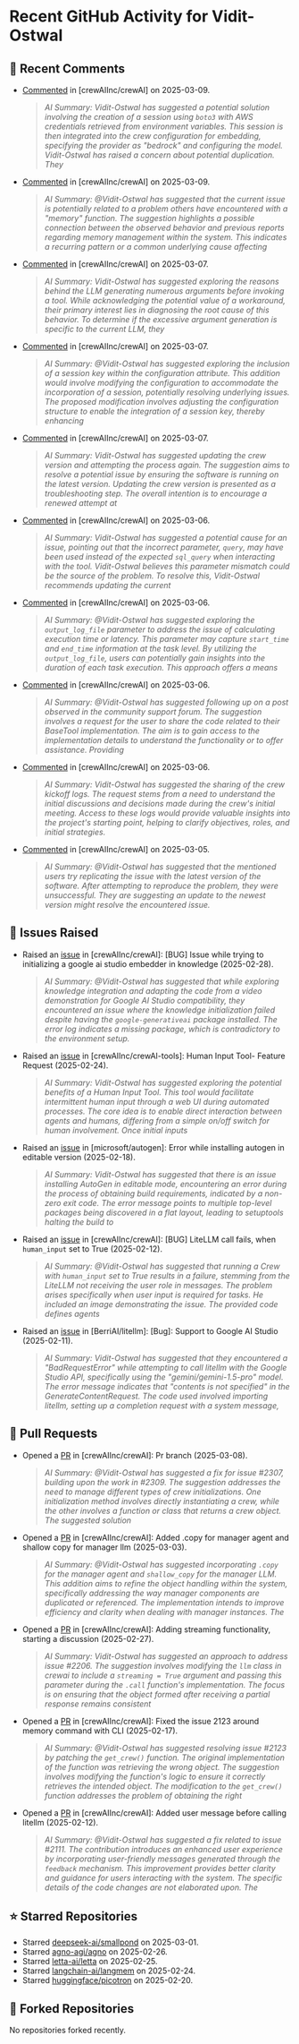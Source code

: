 # Recent GitHub Activity for Vidit-Ostwal

## 💬 Recent Comments
- [Commented](https://github.com/crewAIInc/crewAI/issues/2299#issuecomment-2708734819) in [crewAIInc/crewAI] on 2025-03-09.
  > *AI Summary: Vidit-Ostwal has suggested a potential solution involving the creation of a session using `boto3` with AWS credentials retrieved from environment variables. This session is then integrated into the crew configuration for embedding, specifying the provider as "bedrock" and configuring the model. Vidit-Ostwal has raised a concern about potential duplication. They*
- [Commented](https://github.com/crewAIInc/crewAI/issues/2299#issuecomment-2708734402) in [crewAIInc/crewAI] on 2025-03-09.
  > *AI Summary: @Vidit-Ostwal has suggested that the current issue is potentially related to a problem others have encountered with a "memory" function. The suggestion highlights a possible connection between the observed behavior and previous reports regarding memory management within the system. This indicates a recurring pattern or a common underlying cause affecting*
- [Commented](https://github.com/crewAIInc/crewAI/issues/2288#issuecomment-2706538369) in [crewAIInc/crewAI] on 2025-03-07.
  > *AI Summary: Vidit-Ostwal has suggested exploring the reasons behind the LLM generating numerous arguments before invoking a tool. While acknowledging the potential value of a workaround, their primary interest lies in diagnosing the root cause of this behavior. To determine if the excessive argument generation is specific to the current LLM, they*
- [Commented](https://github.com/crewAIInc/crewAI/issues/2299#issuecomment-2706530675) in [crewAIInc/crewAI] on 2025-03-07.
  > *AI Summary: @Vidit-Ostwal has suggested exploring the inclusion of a session key within the configuration attribute. This addition would involve modifying the configuration to accommodate the incorporation of a session, potentially resolving underlying issues. The proposed modification involves adjusting the configuration structure to enable the integration of a session key, thereby enhancing*
- [Commented](https://github.com/crewAIInc/crewAI/issues/1998#issuecomment-2706313002) in [crewAIInc/crewAI] on 2025-03-07.
  > *AI Summary: Vidit-Ostwal has suggested updating the crew version and attempting the process again. The suggestion aims to resolve a potential issue by ensuring the software is running on the latest version. Updating the crew version is presented as a troubleshooting step. The overall intention is to encourage a renewed attempt at*
- [Commented](https://github.com/crewAIInc/crewAI/issues/1866#issuecomment-2704446036) in [crewAIInc/crewAI] on 2025-03-06.
  > *AI Summary: Vidit-Ostwal has suggested a potential cause for an issue, pointing out that the incorrect parameter, `query`, may have been used instead of the expected `sql_query` when interacting with the tool. Vidit-Ostwal believes this parameter mismatch could be the source of the problem. To resolve this, Vidit-Ostwal recommends updating the current*
- [Commented](https://github.com/crewAIInc/crewAI/issues/1875#issuecomment-2704429873) in [crewAIInc/crewAI] on 2025-03-06.
  > *AI Summary: @Vidit-Ostwal has suggested exploring the `output_log_file` parameter to address the issue of calculating execution time or latency. This parameter may capture `start_time` and `end_time` information at the task level. By utilizing the `output_log_file`, users can potentially gain insights into the duration of each task execution. This approach offers a means*
- [Commented](https://github.com/crewAIInc/crewAI/issues/2288#issuecomment-2704377369) in [crewAIInc/crewAI] on 2025-03-06.
  > *AI Summary: @Vidit-Ostwal has suggested following up on a post observed in the community support forum. The suggestion involves a request for the user to share the code related to their BaseTool implementation. The aim is to gain access to the implementation details to understand the functionality or to offer assistance. Providing*
- [Commented](https://github.com/crewAIInc/crewAI/issues/2294#issuecomment-2704225087) in [crewAIInc/crewAI] on 2025-03-06.
  > *AI Summary: Vidit-Ostwal has suggested the sharing of the crew kickoff logs. The request stems from a need to understand the initial discussions and decisions made during the crew's initial meeting. Access to these logs would provide valuable insights into the project's starting point, helping to clarify objectives, roles, and initial strategies.*
- [Commented](https://github.com/crewAIInc/crewAI/issues/1882#issuecomment-2701818692) in [crewAIInc/crewAI] on 2025-03-05.
  > *AI Summary: @Vidit-Ostwal has suggested that the mentioned users try replicating the issue with the latest version of the software. After attempting to reproduce the problem, they were unsuccessful. They are suggesting an update to the newest version might resolve the encountered issue.*

## 🐛 Issues Raised
- Raised an [issue](https://github.com/crewAIInc/crewAI/issues/2255) in [crewAIInc/crewAI]: [BUG] Issue while trying to initializing a google ai studio embedder in knowledge (2025-02-28).
  > *AI Summary: @Vidit-Ostwal has suggested that while exploring knowledge integration and adapting the code from a video demonstration for Google AI Studio compatibility, they encountered an issue where the knowledge initialization failed despite having the `google-generativeai` package installed. The error log indicates a missing package, which is contradictory to the environment setup.*
- Raised an [issue](https://github.com/crewAIInc/crewAI-tools/issues/223) in [crewAIInc/crewAI-tools]: Human Input Tool- Feature Request (2025-02-24).
  > *AI Summary: Vidit-Ostwal has suggested exploring the potential benefits of a Human Input Tool. This tool would facilitate intermittent human input through a web UI during automated processes. The core idea is to enable direct interaction between agents and humans, differing from a simple on/off switch for human involvement. Once initial inputs*
- Raised an [issue](https://github.com/microsoft/autogen/issues/5591) in [microsoft/autogen]: Error while installing autogen in editable version (2025-02-18).
  > *AI Summary: Vidit-Ostwal has suggested that there is an issue installing AutoGen in editable mode, encountering an error during the process of obtaining build requirements, indicated by a non-zero exit code. The error message points to multiple top-level packages being discovered in a flat layout, leading to setuptools halting the build to*
- Raised an [issue](https://github.com/crewAIInc/crewAI/issues/2111) in [crewAIInc/crewAI]: [BUG] LiteLLM call fails, when `human_input` set to True (2025-02-12).
  > *AI Summary: @Vidit-Ostwal has suggested that running a Crew with `human_input` set to True results in a failure, stemming from the LiteLLM not receiving the user role in messages. The problem arises specifically when user input is required for tasks. He included an image demonstrating the issue. The provided code defines agents*
- Raised an [issue](https://github.com/BerriAI/litellm/issues/8467) in [BerriAI/litellm]: [Bug]: Support to Google AI Studio (2025-02-11).
  > *AI Summary: Vidit-Ostwal has suggested that they encountered a "BadRequestError" while attempting to call litellm with the Google Studio API, specifically using the "gemini/gemini-1.5-pro" model. The error message indicates that "contents is not specified" in the GenerateContentRequest. The code used involved importing litellm, setting up a completion request with a system message,*

## 🚀 Pull Requests
- Opened a [PR](https://github.com/crewAIInc/crewAI/pull/2312) in [crewAIInc/crewAI]: Pr branch (2025-03-08).
  > *AI Summary: @Vidit-Ostwal has suggested a fix for issue #2307, building upon the work in #2309. The suggestion addresses the need to manage different types of crew initializations. One initialization method involves directly instantiating a crew, while the other involves a function or class that returns a crew object. The suggested solution*
- Opened a [PR](https://github.com/crewAIInc/crewAI/pull/2265) in [crewAIInc/crewAI]: Added .copy for manager agent and shallow copy for manager llm (2025-03-03).
  > *AI Summary: @Vidit-Ostwal has suggested incorporating `.copy` for the manager agent and `shallow_copy` for the manager LLM. This addition aims to refine the object handling within the system, specifically addressing the way manager components are duplicated or referenced. The implementation intends to improve efficiency and clarity when dealing with manager instances. The*
- Opened a [PR](https://github.com/crewAIInc/crewAI/pull/2247) in [crewAIInc/crewAI]: Adding streaming functionality, starting a discussion (2025-02-27).
  > *AI Summary: Vidit-Ostwal has suggested an approach to address issue #2206. The suggestion involves modifying the `llm` class in crewai to include a `streaming = True` argument and passing this parameter during the `.call` function's implementation. The focus is on ensuring that the object formed after receiving a partial response remains consistent*
- Opened a [PR](https://github.com/crewAIInc/crewAI/pull/2155) in [crewAIInc/crewAI]: Fixed the issue 2123 around memory command with CLI (2025-02-17).
  > *AI Summary: @Vidit-Ostwal has suggested resolving issue #2123 by patching the `get_crew()` function. The original implementation of the function was retrieving the wrong object. The suggestion involves modifying the function's logic to ensure it correctly retrieves the intended object. The modification to the `get_crew()` function addresses the problem of obtaining the right*
- Opened a [PR](https://github.com/crewAIInc/crewAI/pull/2112) in [crewAIInc/crewAI]: Added user message before calling litellm (2025-02-12).
  > *AI Summary: @Vidit-Ostwal has suggested a fix related to issue #2111. The contribution introduces an enhanced user experience by incorporating user-friendly messages generated through the `feedback` mechanism. This improvement provides better clarity and guidance for users interacting with the system. The specific details of the code changes are not elaborated upon. The*

## ⭐ Starred Repositories
- Starred [deepseek-ai/smallpond](https://github.com/deepseek-ai/smallpond) on 2025-03-01.
- Starred [agno-agi/agno](https://github.com/agno-agi/agno) on 2025-02-26.
- Starred [letta-ai/letta](https://github.com/letta-ai/letta) on 2025-02-25.
- Starred [langchain-ai/langmem](https://github.com/langchain-ai/langmem) on 2025-02-24.
- Starred [huggingface/picotron](https://github.com/huggingface/picotron) on 2025-02-20.

## 🍴 Forked Repositories
No repositories forked recently.
